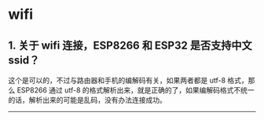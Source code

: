 # wifi

<style>
body {counter-reset: h2}
  h2 {counter-reset: h3}
  h2:before {counter-increment: h2; content: counter(h2) ". "}
  h3:before {counter-increment: h3; content: counter(h2) "." counter(h3) ". "}
  h2.nocount:before, h3.nocount:before, { content: ""; counter-increment: none }
</style>

## 关于 wifi 连接，ESP8266 和 ESP32 是否⽀持中⽂ ssid？

这个是可以的，不过与路由器和⼿机的编解码有关，如果两者都是 utf-8 格式，那么 ESP8266 通过 utf-8 的格式解析出来，就是正确的了，如果编解码格式不统⼀的话，解析出来的可能是乱码，没有办法连接成功。

---
